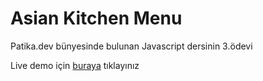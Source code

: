 # Asian Kitchen Menu

Patika.dev bünyesinde bulunan Javascript dersinin 3.ödevi

Live demo için [buraya](https://glmsr.github.io/asianKitchenMenu/) tıklayınız
